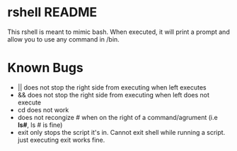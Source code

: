 # rshell README

This rshell is meant to mimic bash. When executed, it will print a prompt and
allow you to use any command in /bin. 

# Known Bugs
* || does not stop the right side from executing when left executes
* && does not stop the right side from executing when left does not execute
* cd does not work
* does not recongize # when on the right of a command/agrument (i.e **ls#**, ls # is fine)
* exit only stops the script it's in. Cannot exit shell while running a script. just executing exit works fine.
